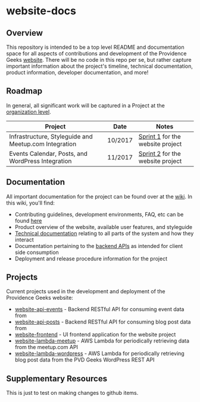 # website-docs

## Overview
This repository is intended to be a top level README and documentation space for all aspects of contributions and development of the Providence Geeks [website](http://providencegeeks.com/).
There will be no code in this repo per se, but rather capture important information about the project's timeline, technical documentation, product information, developer documentation, and more!

## Roadmap
In general, all significant work will be captured in a Project at the [organization level](https://github.com/orgs/ProvidenceGeeks/projects).

| Project     |   Date   | Notes |
| ------------- | -------- | ------ |
| Infrastructure, Styleguide and Meetup.com Integration | 10/2017 | [Sprint 1](https://github.com/orgs/ProvidenceGeeks/projects/1) for the website project |
| Events Calendar, Posts, and WordPress Integration | 11/2017 | [Sprint 2](https://github.com/orgs/ProvidenceGeeks/projects/2) for the website project |

## Documentation
All important documentation for the project can be found over at the [wiki](https://github.com/ProvidenceGeeks/website-docs/wiki).  In this wiki, you'll find:

* Contributing guidelines, development environments, FAQ, etc can be found [here](https://github.com/ProvidenceGeeks/website-docs/wiki/Onboarding-Guide)
* Product overview of the website, available user features, and styleguide
* [Technical documentation](https://github.com/ProvidenceGeeks/website-docs/wiki/Technical-Architecture) relating to all parts of the system and how they interact
* Documentation pertaining to the [backend APIs](https://github.com/ProvidenceGeeks/website-docs/wiki/API-Specification) as intended for client side consumption
* Deployment and release procedure information for the project

## Projects
Current projects used in the development and deployment of the Providence Geeks website:

- [website-api-events](https://github.com/ProvidenceGeeks/website-api-events) - Backend RESTful API for consuming event data from
- [website-api-posts](https://github.com/ProvidenceGeeks/website-api-posts) - Backend RESTful API for consuming blog post data from
- [website-frontend](https://github.com/ProvidenceGeeks/website-frontend) - UI frontend application for the website project
- [website-lambda-meetup](https://github.com/ProvidenceGeeks/website-lambda-meetup) - AWS Lambda for periodically retrieving data from the meetup.com API
- [website-lambda-wordpress](https://github.com/ProvidenceGeeks/website-lambda-wordpress) - AWS Lambda for periodically retrieving blog post data from the PVD Geeks WordPress REST API

## Supplementary Resources
This is just to test on making changes to github items. 

